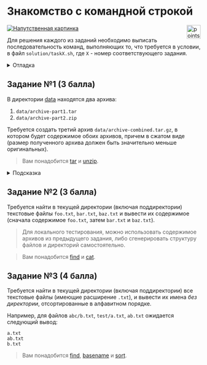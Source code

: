 # Знакомство с командной строкой

<img alt="points bar" align="right" height="36" src="../../blob/badges/.github/badges/points-bar.svg" />

[![Напутственная картинка](https://imgs.xkcd.com/comics/tar_2x.png)](https://xkcd.com/1168)

Для решения каждого из заданий необходимо выписать последовательность команд,
выполняющих то, что требуется в условии, в файл `solution/taskX.sh`,
где `X` - номер соответствующего задания.

<details>
  <summary>Отладка</summary>

Для локальной отладки можно запустить ваше решение с помощью следующей команды:
```console
$ bash -xe solution/taskX.sh
```
Параметры `-xe` (`-x` и `-e`) включают логирование выполненных команд и
завершение исполнения при первой ошибке, что бывает очень полезно при отладке скриптов.
Более подробное описание этих и других опций утилиты `bash` можно получить с помощью
```console
$ bash -c "help set"
```
</details>

## Задание №1 (3 балла)

В директории [data](/data) находятся два архива:

1. `data/archive-part1.tar`
1. `data/archive-part2.zip`

Требуется создать третий архив `data/archive-combined.tar.gz`, в котором будет содержимое
обоих архивов, причем в сжатом виде (размер полученного архива должен быть значительно меньше оригинальных).

> Вам понадобится [tar](https://linux.die.net/man/1/tar) и [unzip](https://linux.die.net/man/1/unzip).

<details>
  <summary>Подсказка</summary>

  Можно разархивировать оба архива во временную директорию
  (полученную, например, с помощью [`mktemp -d`](https://www.mktemp.org/docs/mktemp.man/#EXAMPLES)),
  а затем заархивировать содержимое этой директории в итоговый архив.
</details>

## Задание №2 (3 балла)

Требуется найти в текущей директории (включая поддиректории) текстовые файлы `foo.txt`, `bar.txt`, `baz.txt`
и вывести их содержимое (сначала содержимое `foo.txt`, затем `bar.txt` и `baz.txt`).

> Для локального тестирования, можно использовать содержимое архивов из предыдущего задания,
> либо сгенерировать структуру файлов и директорий самостоятельно.

> Вам понадобится [find](https://linux.die.net/man/1/find) и [cat](https://linux.die.net/man/1/cat).

## Задание №3 (4 балла)

Требуется найти в текущей директории (включая поддиректории) все текстовые файлы (имеющие расширение `.txt`),
и вывести их имена *без директории*, отсортированные в алфавитном порядке.

Например, для файлов `abc/b.txt`, `test/a.txt`, `ab.txt` ожидается следующий вывод:
```
a.txt
ab.txt
b.txt
```

> Вам понадобится [find](https://linux.die.net/man/1/find), [basename](https://linux.die.net/man/1/basename)
> и [sort](https://linux.die.net/man/1/sort).
